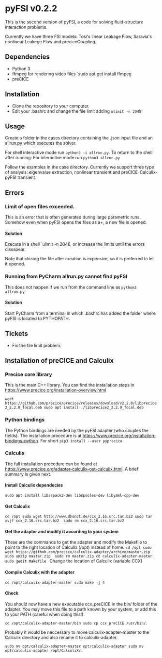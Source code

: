 # pyFSI v0.2.2

This is the second version of pyFSI, a code for solving fluid-structure interaction problems.

Currently we have three FSI models: Tosi's linear Leakage Flow, Saravia's nonlinear Leakege Flow and preciceCoupling.

## Dependencies
* Python 3
* ffmpeg for rendering video files `sudo apt get install ffmpeg
* preCICE

## Installation
* Clone the repository to your computer.
* Edit your .bashrc and change the file limit adding `ulimit -n 2048`

## Usage

Create a folder in the cases directory containing the .json input file and an allrun.py which executes the solver. 

For shell interactive mode run `python3 -i allrun.py`. To return to the shell after running: For interactive mode run `python3 allrun.py`

Follow the examples in the case directory. Currently we support three type of analysis: eigenvalue extraction, nonlinear transient and preCICE-Calculix-pyFSI transient. 

## Errors

### Limit of open files exceeded. 
This is an error that is often generated during large parametric runs. Somehow even when pyFSI opens the files as a+, a new file is opened. 

#### Solution
Execute in a shell `ulimit -n 2048, or increase the limits until the errors dissapear. 

Note that closing the file after creation is expensive, so it is preferred to let it opened. 

### Running from PyCharm allrun.py cannot find pyFSI
This does not happen if we run from the command line as `python3 allrun.py`

#### Solution
Start PyCharm from a terminal in which .bashrc has added the folder where pyFSI is located to PYTHOPATH. 


## Tickets
* Fix the file limit problem.  


## Installation of preCICE and Calculix
### Precice core library
This is the main C++ library. You can find the installation steps in https://www.precice.org/installation-overview.html

`wget https://github.com/precice/precice/releases/download/v2.2.0/libprecice2_2.2.0_focal.deb
sudo apt install ./libprecice2_2.2.0_focal.deb` 

### Python bindings
The Python bindings are needed by the pyFSI adapter (who couples the fields). The installation procedure is at https://www.precice.org/installation-bindings-python.
For short `pip3 install --user pyprecice` 

### Calculix
The full installation procedure can be found at https://www.precice.org/adapter-calculix-get-calculix.html.
A brief summary is given next.

#### Install Calculix dependecies
`sudo apt install libarpack2-dev libspooles-dev libyaml-cpp-dev`

#### Get Calculix 
`cd /opt
sudo wget http://www.dhondt.de/ccx_2.16.src.tar.bz2
sudo tar xvjf ccx_2.16.src.tar.bz2 
sudo rm ccx_2.16.src.tar.bz2`

#### Get the adapter and modify it according to your system
These are the commands to get the adapter and modify the Makefile to point to the right location of Calculix (/opt) instead of home. 
`cd /opt
sudo wget https://github.com/precice/calculix-adapter/archive/master.zip 
sudo unzip master.zip 
sudo rm master.zip
cd calculix-adapter-master
sudo gedit Makefile
`
Change the location of Calculix (variable CCX)

#### Compile Calculix with the adapter
`cd /opt/calculix-adapter-master
sudo make -j 4`

#### Check
You should now have a new executable ccx_preCICE in the bin/ folder of the adapter. You may move this file to a path known by your system, or add this to your PATH (careful when doing this!).

`cd /opt/calculix-adapter-master/bin
sudo cp ccx_preCICE /usr/bin/.`

Probably it would be neccessary to move calculix-adapter-master to the Calculix directory
and also rename it to calculix-adapter.

`sudo mv opt/calculix-adapter-master opt/calculix-adapter
sudo mv opt/calculix-adapter /opt/CalculiX/.`


